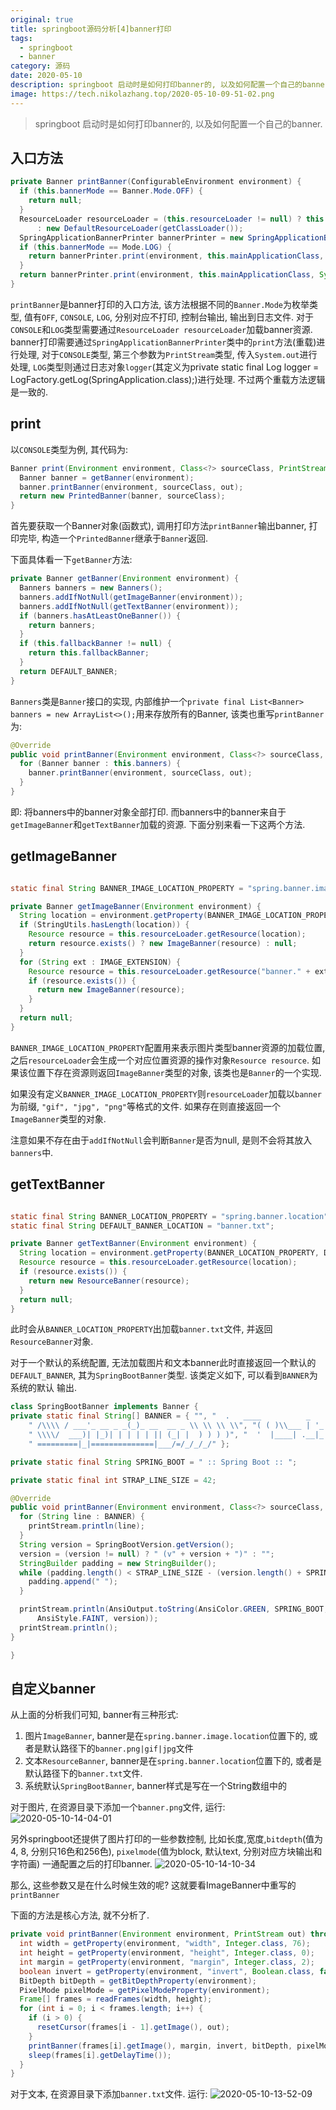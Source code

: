 ```yaml
---
original: true
title: springboot源码分析[4]banner打印
tags:
  - springboot
  - banner
category: 源码
date: 2020-05-10
description: springboot 启动时是如何打印banner的, 以及如何配置一个自己的banner
image: https://tech.nikolazhang.top/2020-05-10-09-51-02.png
---
```


> springboot 启动时是如何打印banner的, 以及如何配置一个自己的banner.

## 入口方法

```java
private Banner printBanner(ConfigurableEnvironment environment) {
  if (this.bannerMode == Banner.Mode.OFF) {
    return null;
  }
  ResourceLoader resourceLoader = (this.resourceLoader != null) ? this.resourceLoader
      : new DefaultResourceLoader(getClassLoader());
  SpringApplicationBannerPrinter bannerPrinter = new SpringApplicationBannerPrinter(resourceLoader, this.banner);
  if (this.bannerMode == Mode.LOG) {
    return bannerPrinter.print(environment, this.mainApplicationClass, logger);
  }
  return bannerPrinter.print(environment, this.mainApplicationClass, System.out);
}
```

`printBanner`是banner打印的入口方法, 该方法根据不同的`Banner.Mode`为枚举类型, 值有`OFF`, `CONSOLE`, `LOG`, 分别对应不打印, 控制台输出, 输出到日志文件.
对于`CONSOLE`和`LOG`类型需要通过`ResourceLoader resourceLoader`加载banner资源. banner打印需要通过`SpringApplicationBannerPrinter`类中的`print`方法(重载)进行处理, 对于`CONSOLE`类型, 第三个参数为`PrintStream`类型, 传入`System.out`进行处理, `LOG`类型则通过日志对象`logger`(其定义为private static final Log logger = LogFactory.getLog(SpringApplication.class);)进行处理. 不过两个重载方法逻辑是一致的.

## print

以`CONSOLE`类型为例, 其代码为:

```java
Banner print(Environment environment, Class<?> sourceClass, PrintStream out) {
  Banner banner = getBanner(environment);
  banner.printBanner(environment, sourceClass, out);
  return new PrintedBanner(banner, sourceClass);
}
```

首先要获取一个Banner对象(函数式), 调用打印方法`printBanner`输出banner, 打印完毕, 构造一个`PrintedBanner`继承于`Banner`返回.

下面具体看一下`getBanner`方法:

```java
private Banner getBanner(Environment environment) {
  Banners banners = new Banners();
  banners.addIfNotNull(getImageBanner(environment));
  banners.addIfNotNull(getTextBanner(environment));
  if (banners.hasAtLeastOneBanner()) {
    return banners;
  }
  if (this.fallbackBanner != null) {
    return this.fallbackBanner;
  }
  return DEFAULT_BANNER;
}
```

`Banners`类是`Banner`接口的实现, 内部维护一个`private final List<Banner> banners = new ArrayList<>();`用来存放所有的Banner, 该类也重写`printBanner`为:

```java
@Override
public void printBanner(Environment environment, Class<?> sourceClass, PrintStream out) {
  for (Banner banner : this.banners) {
    banner.printBanner(environment, sourceClass, out);
  }
}
```

即: 将banners中的banner对象全部打印. 而banners中的banner来自于`getImageBanner`和`getTextBanner`加载的资源. 下面分别来看一下这两个方法.

## getImageBanner

```java

static final String BANNER_IMAGE_LOCATION_PROPERTY = "spring.banner.image.location";

private Banner getImageBanner(Environment environment) {
  String location = environment.getProperty(BANNER_IMAGE_LOCATION_PROPERTY);
  if (StringUtils.hasLength(location)) {
    Resource resource = this.resourceLoader.getResource(location);
    return resource.exists() ? new ImageBanner(resource) : null;
  }
  for (String ext : IMAGE_EXTENSION) {
    Resource resource = this.resourceLoader.getResource("banner." + ext);
    if (resource.exists()) {
      return new ImageBanner(resource);
    }
  }
  return null;
}

```

`BANNER_IMAGE_LOCATION_PROPERTY`配置用来表示图片类型banner资源的加载位置, 之后`resourceLoader`会生成一个对应位置资源的操作对象`Resource resource`.
如果该位置下存在资源则返回`ImageBanner`类型的对象, 该类也是`Banner`的一个实现.

如果没有定义`BANNER_IMAGE_LOCATION_PROPERTY`则`resourceLoader`加载以`banner`为前缀, `"gif", "jpg", "png"`等格式的文件. 如果存在则直接返回一个`ImageBanner`类型的对象.

注意如果不存在由于`addIfNotNull`会判断`Banner`是否为null, 是则不会将其放入`banners`中.

## getTextBanner

```java

static final String BANNER_LOCATION_PROPERTY = "spring.banner.location";
static final String DEFAULT_BANNER_LOCATION = "banner.txt";

private Banner getTextBanner(Environment environment) {
  String location = environment.getProperty(BANNER_LOCATION_PROPERTY, DEFAULT_BANNER_LOCATION);
  Resource resource = this.resourceLoader.getResource(location);
  if (resource.exists()) {
    return new ResourceBanner(resource);
  }
  return null;
}
```

此时会从`BANNER_LOCATION_PROPERTY`出加载`banner.txt`文件, 并返回`ResourceBanner`对象.

对于一个默认的系统配置, 无法加载图片和文本banner此时直接返回一个默认的`DEFAULT_BANNER`, 其为`SpringBootBanner`类型. 该类定义如下, 可以看到`BANNER`为系统的默认
输出.

```java
class SpringBootBanner implements Banner {
private static final String[] BANNER = { "", "  .   ____          _            __ _ _",
    " /\\\\ / ___'_ __ _ _(_)_ __  __ _ \\ \\ \\ \\", "( ( )\\___ | '_ | '_| | '_ \\/ _` | \\ \\ \\ \\",
    " \\\\/  ___)| |_)| | | | | || (_| |  ) ) ) )", "  '  |____| .__|_| |_|_| |_\\__, | / / / /",
    " =========|_|==============|___/=/_/_/_/" };

private static final String SPRING_BOOT = " :: Spring Boot :: ";

private static final int STRAP_LINE_SIZE = 42;

@Override
public void printBanner(Environment environment, Class<?> sourceClass, PrintStream printStream) {
  for (String line : BANNER) {
    printStream.println(line);
  }
  String version = SpringBootVersion.getVersion();
  version = (version != null) ? " (v" + version + ")" : "";
  StringBuilder padding = new StringBuilder();
  while (padding.length() < STRAP_LINE_SIZE - (version.length() + SPRING_BOOT.length())) {
    padding.append(" ");
  }

  printStream.println(AnsiOutput.toString(AnsiColor.GREEN, SPRING_BOOT, AnsiColor.DEFAULT, padding.toString(),
      AnsiStyle.FAINT, version));
  printStream.println();
}

}

```

## 自定义banner

从上面的分析我们可知, banner有三种形式:

1. 图片`ImageBanner`, banner是在`spring.banner.image.location`位置下的, 或者是默认路径下的`banner.png|gif|jpg`文件
2. 文本`ResourceBanner`, banner是在`spring.banner.location`位置下的, 或者是默认路径下的`banner.txt`文件.
3. 系统默认`SpringBootBanner`, banner样式是写在一个String数组中的

对于图片, 在资源目录下添加一个`banner.png`文件, 运行:
![2020-05-10-14-04-01](https://tech.nikolazhang.top/2020-05-10-14-04-01.png)

另外springboot还提供了图片打印的一些参数控制, 比如长度,宽度,`bitdepth`(值为4, 8, 分别只16色和256色), `pixelmode`(值为block, 默认text, 分别对应方块输出和字符画)
一通配置之后的打印banner.
![2020-05-10-14-10-34](https://tech.nikolazhang.top/2020-05-10-14-10-34.png)

那么, 这些参数又是在什么时候生效的呢? 这就要看ImageBanner中重写的`printBanner`

下面的方法是核心方法, 就不分析了.

```java
private void printBanner(Environment environment, PrintStream out) throws IOException {
  int width = getProperty(environment, "width", Integer.class, 76);
  int height = getProperty(environment, "height", Integer.class, 0);
  int margin = getProperty(environment, "margin", Integer.class, 2);
  boolean invert = getProperty(environment, "invert", Boolean.class, false);
  BitDepth bitDepth = getBitDepthProperty(environment);
  PixelMode pixelMode = getPixelModeProperty(environment);
  Frame[] frames = readFrames(width, height);
  for (int i = 0; i < frames.length; i++) {
    if (i > 0) {
      resetCursor(frames[i - 1].getImage(), out);
    }
    printBanner(frames[i].getImage(), margin, invert, bitDepth, pixelMode, out);
    sleep(frames[i].getDelayTime());
  }
}
```

对于文本,  在资源目录下添加`banner.txt`文件. 运行:
![2020-05-10-13-52-09](https://tech.nikolazhang.top/2020-05-10-13-52-09.png)
